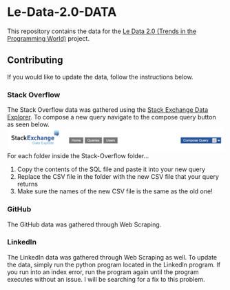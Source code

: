 # Le-Data-2.0-DATA
This repository contains the data for the [Le Data 2.0 (Trends in the Programming World)](https://github.com/aggarwalc/le-data-2.0) project.

## Contributing 
If you would like to update the data, follow the instructions below.

### Stack Overflow
The Stack Overflow data was gathered using the [Stack Exchange Data Explorer](https://data.stackexchange.com/).
To compose a new query navigate to the compose query button as seen below.
![](query.png) 
<br> For each folder inside the Stack-Overflow folder...
1. Copy the contents of the SQL file and paste it into your new query
2. Replace the CSV file in the folder with the new CSV file that your query returns
3. Make sure the names of the new CSV file is the same as the old one!

### GitHub
The GitHub data was gathered through Web Scraping.

### LinkedIn
The LinkedIn data was gathered through Web Scraping as well. 
To update the data, simply run the python program located in the LinkedIn program. If you run into an index error, run the program again until the program executes without an issue. I will be searching for a fix to this problem.
